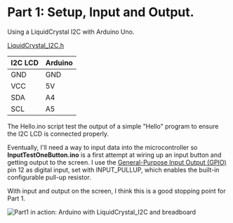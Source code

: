 # Part 1: Setup, Input and Output.

Using a LiquidCrystal I2C with Arduino Uno.

[LiquidCrystal_I2C.h](https://github.com/johnrickman/LiquidCrystal_I2C)

| I2C LCD | Arduino |
|---------|---------|
| GND     | GND     |
| VCC     | 5V      |
| SDA     | A4      |
| SCL     | A5      |

The Hello.ino script test the output of a simple "Hello" program to ensure the I2C LCD is connected properly.

Eventually, I'll need a way to input data into the microcontroller so 
**InputTestOneButton.ino** is a first attempt at wiring up an input button and getting output to the screen. I use the [General-Purpose Input Output (GPIO)](https://www.electronicwings.com/arduino/digital-gpio-of-arduino) pin 12 as digital input, set with INPUT_PULLUP, which enables the built-in configurable pull-up resistor. 

With input and output on the screen, I think this is a good stopping point for Part 1. 

![Part1 in action: Arduino with LiquidCrystal_I2C and breadboard ](https://github.com/cjvillar/MicroCompute/blob/main/Part1/Part_1_io.png)

